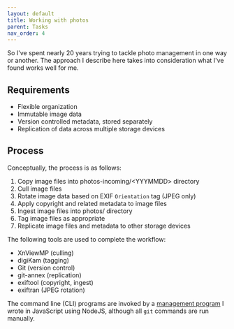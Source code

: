 ```yaml
---
layout: default
title: Working with photos
parent: Tasks
nav_order: 4
---
```


So I've spent nearly 20 years trying to tackle photo management in one way or another.
The approach I describe here takes into consideration what I've found works well for me.

## Requirements

- Flexible organization
- Immutable image data
- Version controlled metadata, stored separately
- Replication of data across multiple storage devices

## Process

Conceptually, the process is as follows:

1. Copy image files into photos-incoming/\<YYYMMDD> directory
1. Cull image files
1. Rotate image data based on EXIF `Orientation` tag (JPEG only)
1. Apply copyright and related metadata to image files
1. Ingest image files into photos/ directory
1. Tag image files as appropriate
1. Replicate image files and metadata to other storage devices

The following tools are used to complete the workflow:

- XnViewMP (culling)
- digiKam (tagging)
- Git (version control)
- git-annex (replication)
- exiftool (copyright, ingest)
- exiftran (JPEG rotation)

The command line (CLI) programs are invoked by a [management program](https://github.com/jboxman/dam) I wrote in JavaScript using NodeJS, although all `git` commands are run manually.

